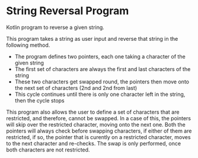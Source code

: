 # String Reversal Program

Kotlin program to reverse a given string.

This program takes a string as user input and reverse that string in the following method.
- The program defines two pointers, each one taking a character of the given string
- The first set of characters are always the first and last characters of the string
- These two characters get swapped round, the pointers then move onto the next set of characters (2nd and 2nd from last)
- This cycle continues until there is only one character left in the string, then the cycle stops

This program also allows the user to define a set of characters that are restricted, and therefore, cannot be swapped. In a case of this, the pointers will skip over the restricted character, moving onto the next one. Both the pointers will always check before swapping characters, if either of them are restricted, if so, the pointer that is curently on a restricted character, moves to the next character and re-checks. The swap is only performed, once both characters are not restricted.

